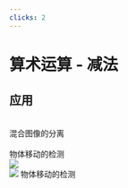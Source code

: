 ```yaml
---
clicks: 2
---
```


# 算术运算 - 减法
<div grid="~ cols-2 gap-10">

<div class="pt-30 text-center">
  <h2>应用</h2>
  <br/>
  <uim-angle-right class="color-#5d8392"/> 混合图像的分离
  <br/>
  <br/>
  <uim-angle-right class="color-#5d8392"/> 物体移动的检测
</div>
<div class="relative">
  <img v-click=1 class="mt-24" src="https://gcom.fp.ps.netease.com/file/63ec91e57a8096186c6421caME75YMOL04" />
  <div class="absolute top-20 text-center" v-click=2>
    <img class="mb-5" src="https://gcom.fp.ps.netease.com/file/63eca0717f559b54d0a6f185Mq7S0IBz04" />
    物体移动的检测
  </div>
</div>
</div>

